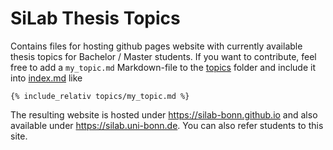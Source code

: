 # SiLab Thesis Topics

Contains files for hosting github pages website with currently available thesis topics for Bachelor / Master students. 
If you want to contribute, feel free to add a `my_topic.md` Markdown-file to the [topics](topics/) folder and include it into [index.md](index.md) like

```
{% include_relativ topics/my_topic.md %}
```

The resulting website is hosted under <https://silab-bonn.github.io> and also available under <https://silab.uni-bonn.de>. You can also refer students to this site.

